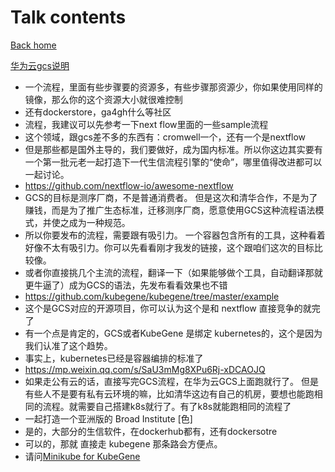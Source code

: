 # Talk contents
[Back home](../RREADME.md)

[华为云gcs说明](https://support.huaweicloud.com/tr-gcs/gcs_tr_01_0005.html)
* 一个流程，里面有些步骤要的资源多，有些步骤那资源少，你如果使用同样的镜像，那么你的这个资源大小就很难控制
* 还有dockerstore，ga4gh什么等社区
* 流程，我建议可以先参考一下next flow里面的一些sample流程
* 这个领域，跟gcs差不多的东西有：cromwell一个，还有一个是nextflow
* 但是那些都是国外主导的，我们要做好，成为国内标准。所以你这边其实要有一个第一批元老一起打造下一代生信流程引擎的“使命”，哪里值得改进都可以一起讨论。
* https://github.com/nextflow-io/awesome-nextflow
* GCS的目标是测序厂商，不是普通消费者。 但是这次和清华合作，不是为了赚钱，而是为了推广生态标准，迁移测序厂商，愿意使用GCS这种流程语法模式，并使之成为一种规范。
* 所以你要发布的流程，需要跟有吸引力。 一个容器包含所有的工具，这种看着好像不太有吸引力。你可以先看看刚才我发的链接，这个跟咱们这次的目标比较像。
* 或者你直接挑几个主流的流程，翻译一下（如果能够做个工具，自动翻译那就更牛逼了）成为GCS的语法，先发布看看效果也不错
* https://github.com/kubegene/kubegene/tree/master/example
* 这个是GCS对应的开源项目，你可以认为这个是和 nextflow 直接竞争的就完了
* 有一个点是肯定的，GCS或者KubeGene 是绑定 kubernetes的，这个是因为我们认准了这个趋势。
* 事实上，kubernetes已经是容器编排的标准了
* https://mp.weixin.qq.com/s/SaU3mMg8XPu6Rj-xDCAOJQ
* 如果走公有云的话，直接写完GCS流程，在华为云GCS上面跑就行了。 但是有些人不是要有私有云环境的嘛，比如清华这边有自己的机房，要想也能跑相同的流程。就需要自己搭建k8s就行了。有了k8s就能跑相同的流程了
* 一起打造一个亚洲版的 Broad Institute [色]
* 是的，大部分的生信软件，在dockerhub都有，还有dockersotre
* 可以的，那就 直接走 kubegene 那条路会方便点。
* 请问[Minikube for KubeGene](https://kubegene.io/docs/started/getting-started-minikube/)

